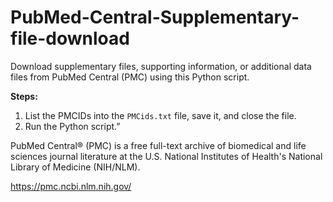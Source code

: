 # PubMed-Central-Supplementary-file-download
Download supplementary files, supporting information, or additional data files from PubMed Central (PMC) using this Python script.

**Steps:**
1. List the PMCIDs into the `PMCids.txt` file, save it, and close the file.
2. Run the Python script.”

PubMed Central® (PMC) is a free full-text archive of biomedical and life sciences journal literature at the U.S. National Institutes of Health's National Library of Medicine (NIH/NLM).

https://pmc.ncbi.nlm.nih.gov/
